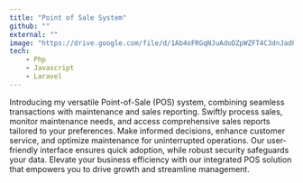 ```yaml
---
title: "Point of Sale System"
github: ""
external: ""
image: "https://drive.google.com/file/d/1Ab4oFRGqNJuAdoDZpWZFT4C3dnJadPpg/view"
tech:
    - Php
    - Javascript
    - Laravel
---
```


Introducing my versatile Point-of-Sale (POS) system, combining seamless transactions with maintenance and sales reporting. Swiftly process sales, monitor maintenance needs, and access comprehensive sales reports tailored to your preferences. Make informed decisions, enhance customer service, and optimize maintenance for uninterrupted operations. Our user-friendly interface ensures quick adoption, while robust security safeguards your data. Elevate your business efficiency with our integrated POS solution that empowers you to drive growth and streamline management.